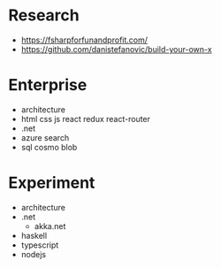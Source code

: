 # Research

* https://fsharpforfunandprofit.com/
* https://github.com/danistefanovic/build-your-own-x


# Enterprise

* architecture
* html css js react redux react-router
* .net
* azure search
* sql cosmo blob


# Experiment

* architecture
* .net
  * akka.net
* haskell
* typescript
* nodejs
